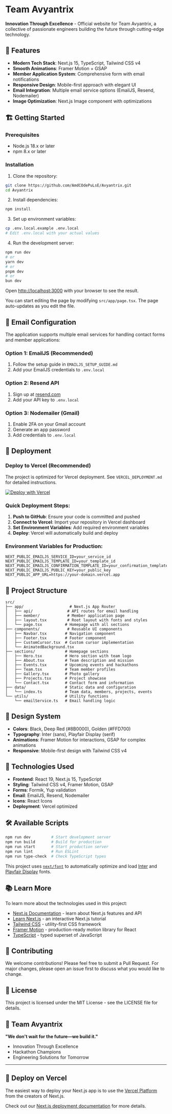 # Team Avyantrix

**Innovation Through Excellence** - Official website for Team Avyantrix, a collective of passionate engineers building the future through cutting-edge technology.

## 🚀 Features

- **Modern Tech Stack**: Next.js 15, TypeScript, Tailwind CSS v4
- **Smooth Animations**: Framer Motion + GSAP
- **Member Application System**: Comprehensive form with email notifications
- **Responsive Design**: Mobile-first approach with elegant UI
- **Email Integration**: Multiple email service options (EmailJS, Resend, Nodemailer)
- **Image Optimization**: Next.js Image component with optimizations

## 🏗️ Getting Started

### Prerequisites

- Node.js 18.x or later
- npm 8.x or later

### Installation

1. Clone the repository:
```bash
git clone https://github.com/AmdCOdePuLsE/Avyantrix.git
cd Avyantrix
```

2. Install dependencies:
```bash
npm install
```

3. Set up environment variables:
```bash
cp .env.local.example .env.local
# Edit .env.local with your actual values
```

4. Run the development server:
```bash
npm run dev
# or
yarn dev
# or
pnpm dev
# or
bun dev
```

Open [http://localhost:3000](http://localhost:3000) with your browser to see the result.

You can start editing the page by modifying `src/app/page.tsx`. The page auto-updates as you edit the file.

## 📧 Email Configuration

The application supports multiple email services for handling contact forms and member applications:

### Option 1: EmailJS (Recommended)
1. Follow the setup guide in `EMAILJS_SETUP_GUIDE.md`
2. Add your EmailJS credentials to `.env.local`

### Option 2: Resend API
1. Sign up at [resend.com](https://resend.com)
2. Add your API key to `.env.local`

### Option 3: Nodemailer (Gmail)
1. Enable 2FA on your Gmail account
2. Generate an app password
3. Add credentials to `.env.local`

## 🚀 Deployment

### Deploy to Vercel (Recommended)

The project is optimized for Vercel deployment. See `VERCEL_DEPLOYMENT.md` for detailed instructions.

[![Deploy with Vercel](https://vercel.com/button)](https://vercel.com/new/clone?repository-url=https://github.com/AmdCOdePuLsE/Avyantrix)

### Quick Deployment Steps:

1. **Push to GitHub**: Ensure your code is committed and pushed
2. **Connect to Vercel**: Import your repository in Vercel dashboard
3. **Set Environment Variables**: Add required environment variables
4. **Deploy**: Vercel will automatically build and deploy

### Environment Variables for Production:

```env
NEXT_PUBLIC_EMAILJS_SERVICE_ID=your_service_id
NEXT_PUBLIC_EMAILJS_TEMPLATE_ID=your_template_id
NEXT_PUBLIC_EMAILJS_CONFIRMATION_TEMPLATE_ID=your_confirmation_template_id
NEXT_PUBLIC_EMAILJS_PUBLIC_KEY=your_public_key
NEXT_PUBLIC_APP_URL=https://your-domain.vercel.app
```

## 📁 Project Structure

```
src/
├── app/                    # Next.js App Router
│   ├── api/               # API routes for email handling
│   ├── member/            # Member application page
│   ├── layout.tsx         # Root layout with fonts and styles
│   └── page.tsx          # Homepage with all sections
├── components/            # Reusable UI components
│   ├── Navbar.tsx        # Navigation component
│   ├── Footer.tsx        # Footer component
│   ├── CustomCursor.tsx  # Custom cursor implementation
│   └── AnimatedBackground.tsx
├── sections/             # Homepage sections
│   ├── Hero.tsx          # Hero section with team logo
│   ├── About.tsx         # Team description and mission
│   ├── Events.tsx        # Upcoming events and hackathons
│   ├── Team.tsx          # Team member profiles
│   ├── Gallery.tsx       # Photo gallery
│   ├── Projects.tsx      # Project showcase
│   └── Contact.tsx       # Contact form and information
├── data/                 # Static data and configuration
│   └── index.ts          # Team data, members, projects, events
└── utils/                # Utility functions
    └── emailService.ts   # Email handling logic
```

## 🎨 Design System

- **Colors**: Black, Deep Red (#8B0000), Golden (#FFD700)
- **Typography**: Inter (sans), Playfair Display (serif)
- **Animations**: Framer Motion for interactions, GSAP for complex animations
- **Responsive**: Mobile-first design with Tailwind CSS v4

## 🧪 Technologies Used

- **Frontend**: React 19, Next.js 15, TypeScript
- **Styling**: Tailwind CSS v4, Framer Motion, GSAP
- **Forms**: Formik, Yup validation
- **Email**: EmailJS, Resend, Nodemailer
- **Icons**: React Icons
- **Deployment**: Vercel optimized

## 🛠️ Available Scripts

```bash
npm run dev         # Start development server
npm run build       # Build for production
npm run start       # Start production server
npm run lint        # Run ESLint
npm run type-check  # Check TypeScript types
```

This project uses [`next/font`](https://nextjs.org/docs/app/building-your-application/optimizing/fonts) to automatically optimize and load [Inter](https://fonts.google.com/specimen/Inter) and [Playfair Display](https://fonts.google.com/specimen/Playfair+Display) fonts.

## 📚 Learn More

To learn more about the technologies used in this project:

- [Next.js Documentation](https://nextjs.org/docs) - learn about Next.js features and API
- [Learn Next.js](https://nextjs.org/learn) - an interactive Next.js tutorial
- [Tailwind CSS](https://tailwindcss.com/docs) - utility-first CSS framework
- [Framer Motion](https://www.framer.com/motion/) - production-ready motion library for React
- [TypeScript](https://www.typescriptlang.org/docs/) - typed superset of JavaScript

## 🤝 Contributing

We welcome contributions! Please feel free to submit a Pull Request. For major changes, please open an issue first to discuss what you would like to change.

## 📄 License

This project is licensed under the MIT License - see the LICENSE file for details.

## 👥 Team Avyantrix

**"We don't wait for the future—we build it."**

- Innovation Through Excellence
- Hackathon Champions
- Engineering Solutions for Tomorrow

---

## 🚀 Deploy on Vercel

The easiest way to deploy your Next.js app is to use the [Vercel Platform](https://vercel.com/new?utm_medium=default-template&filter=next.js&utm_source=create-next-app&utm_campaign=create-next-app-readme) from the creators of Next.js.

Check out our [Next.js deployment documentation](https://nextjs.org/docs/app/building-your-application/deploying) for more details.

